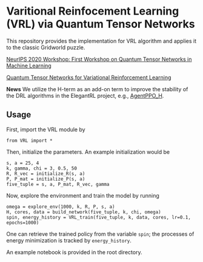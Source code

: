 # Varitional Reinfocement Learning (VRL) via Quantum Tensor Networks

This repository provides the implementation for VRL algorithm and applies it to the classic Gridworld puzzle.

[NeurIPS 2020 Workshop: First Workshop on Quantum Tensor Networks in Machine Learning](https://neurips.cc/virtual/2020/public/workshop_16127.html)

[Quantum Tensor Networks for Variational Reinforcement Learning](https://tensorworkshop.github.io/NeurIPS2020/accepted_papers/NIPS_2020_Workshop_Yiming%20(2).pdf)


**News** We utilize the H-term as an add-on term to improve the stability of the DRL algorithms in the ElegantRL project, e.g., [AgentPPO_H](https://github.com/AI4Finance-Foundation/ElegantRL/blob/master/elegantrl/agents/AgentPPO_H.py). 

## Usage

First, import the VRL module by
```
from VRL import *
```
Then, initialize the parameters.  An example initialization would be
```
s, a = 25, 4
k, gamma, chi = 3, 0.5, 50
R, R_vec = initialize_R(s, a)
P, P_mat = initialize_P(s, a)
five_tuple = s, a, P_mat, R_vec, gamma
```

Now, explore the environment and train the model by running
```
omega = explore_env(1000, k, R, P, s, a)
H, cores, data = build_network(five_tuple, k, chi, omega)
spin, energy_history = VRL_train(five_tuple, k, data, cores, lr=0.1, epochs=1000)
```
One can retrieve the trained policy from the variable `spin`; the processes of energy minimization is tracked by `energy_history`.

An example notebook is provided in the root directory.
